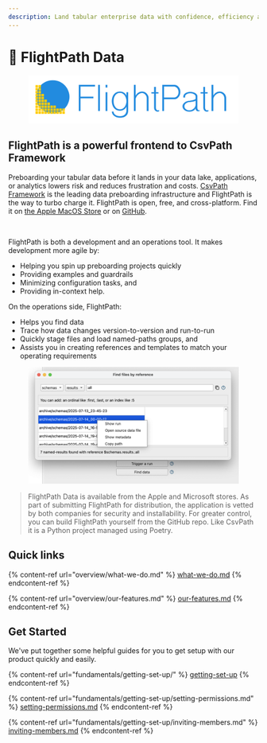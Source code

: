 ```yaml
---
description: Land tabular enterprise data with confidence, efficiency and quality
---
```


# 👋 FlightPath Data

<figure><img src=".gitbook/assets/flightpath-logo-1.png" alt=""><figcaption></figcaption></figure>

## FlightPath is a powerful frontend to CsvPath Framework

Preboarding your tabular data before it lands in your data lake, applications, or analytics lowers risk and reduces frustration and costs. [CsvPath Framework](https://www.csvpath.org/) is the leading data preboarding infrastructure and FlightPath is the way to turbo charge it. FlightPath is open, free, and cross-platform. Find it on [the Apple MacOS Store](https://apps.apple.com/us/app/flightpath-data/id6745823097?mt=12) or on [GitHub](https://github.com/dk107dk/flightpath/tree/main).

<figure><img src=".gitbook/assets/flightpath-screenshot-1.png" alt=""><figcaption></figcaption></figure>

FlightPath is both a development and an operations tool. It makes development more agile by:&#x20;

* Helping you spin up preboarding projects quickly
* Providing examples and guardrails
* Minimizing configuration tasks, and&#x20;
* Providing in-context help.&#x20;

On the operations side, FlightPath:&#x20;

* Helps you find data
* Trace how data changes version-to-version and run-to-run
* Quickly stage files and load named-paths groups, and&#x20;
* Assists you in creating references and templates to match your operating requirements&#x20;

<figure><img src=".gitbook/assets/references-dialog.png" alt="" width="563"><figcaption></figcaption></figure>

> FlightPath Data is available from the Apple and Microsoft stores. As part of submitting FlightPath for distribution, the application is vetted by both companies for security and installability. For greater control, you can build FlightPath yourself from the GitHub repo. Like CsvPath it is a Python project managed using Poetry.

## Quick links

{% content-ref url="overview/what-we-do.md" %}
[what-we-do.md](overview/what-we-do.md)
{% endcontent-ref %}

{% content-ref url="overview/our-features.md" %}
[our-features.md](overview/our-features.md)
{% endcontent-ref %}

## Get Started

We've put together some helpful guides for you to get setup with our product quickly and easily.

{% content-ref url="fundamentals/getting-set-up/" %}
[getting-set-up](fundamentals/getting-set-up/)
{% endcontent-ref %}

{% content-ref url="fundamentals/getting-set-up/setting-permissions.md" %}
[setting-permissions.md](fundamentals/getting-set-up/setting-permissions.md)
{% endcontent-ref %}

{% content-ref url="fundamentals/getting-set-up/inviting-members.md" %}
[inviting-members.md](fundamentals/getting-set-up/inviting-members.md)
{% endcontent-ref %}
